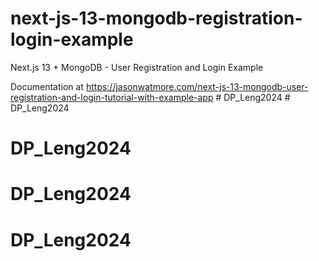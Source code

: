 # next-js-13-mongodb-registration-login-example

Next.js 13 + MongoDB - User Registration and Login Example

Documentation at https://jasonwatmore.com/next-js-13-mongodb-user-registration-and-login-tutorial-with-example-app
#   D P _ L e n g 2 0 2 4  
 # DP_Leng2024
# DP_Leng2024
# DP_Leng2024
# DP_Leng2024
